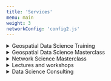 ```yaml
---
title: 'Services'
menu: main
weight: 3
networkConfig: 'config2.js'
---
```


<div class="services">
  <details class="service">
    <summary class="service__title">Geospatial Data Science Training</summary>
    <p class="service__description">With a track record of client projects, from innovative startups to major corporations, Milan has become a recognized figure in geospatial data. He regularly published Geospatial Python tutorials for Towards Data Science and is a top voice in data science and GIS on LinkedIn. Leveraging this extensive experience, Milan now offers a comprehensive 8-hour course on geospatial data science. This program is specifically tailored to provide a general overview and hands-on technical experience on the modern stack of geospatial data science using Python.</p>
    <p class="service__description"><a href="../training/">More details</a>
  </details>
  <details class="service">
    <summary class="service__title">Geospatial Data Science Masterclass</summary>
    <p class="service__description">Are you interested in leveling up your geospatial skills, from data cleaning to map visualizations? Milan has been working with geospatial data for over five years, including start-ups, governmental, and consulting projects. He is now ready to share his insights and best practices during his one-on-one masterclasses!</p>
    <p class="service__description"><a class="service__contact button" href="../contact#geospatial-data-science-masterclass">Ask for details</a></p>
  </details>
  <details class="service">
    <summary class="service__title">Network Science Masterclass</summary>
    <p class="service__description">Do you want to understand complex systems, from legal tech to HR, or simply create powerful network visualizations of your data? Now is the chance to learn from an expert who had his networks from GQ to the New York Times in Milan's limited one-on-one masterclasses!</p>
    <a class="service__contact button" href="../contact#network-science-masterclass">Ask for details</a>
  </details>
  <details class="service">
    <summary class="service__title">Lectures and workshops</summary>
    <p class="service__description">Milan has been a lecturer and keynote speaker at events for years, both in academia and the private sector - now you can invite him to your event covering various areas of data science and its applications, particularly network science and geospatial data analytics. For references, please visit the <a href="../appearances">Appearances</a> section. </p>
    <a class="service__contact button" href="../contact#lecture-workshop">Ask for details</a>
  </details>
  <details class="service">
    <summary class="service__title">Data Science Consulting</summary>
    <p class="service__description">Milan and his team have been working with clients at all scales, from start-ups to global corporations, in numerous industry segments,  from consulting to fintech. Their expertise cover i) building data science teams from conducting interviews to organizing workflows, ii) designing user-friendly digital products utilizing large-scale data and AI, and iii) tackling a wide range of data-related problems using geospatial data science, network science, natural language processing, machine learning, and many more.</p>
    <a class="service__contact button" href="../contact#data-science-consulting">Ask for details</a>
  </details>
</div>
